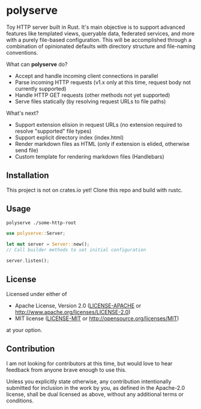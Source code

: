 # polyserve

Toy HTTP server built in Rust.
It's main objective is to support advanced features like templated views, queryable data, federated services, and more with a purely file-based configuration. This will be accomplished through a combination of opinionated defaults with directory structure and file-naming conventions.

What can **polyserve** do?
 - Accept and handle incoming client connections in parallel
 - Parse incoming HTTP requests (v1.x only at this time, request body not currently supported)
 - Handle HTTP GET requests (other methods not yet supported)
 - Serve files statically (by resolving request URLs to file paths)

What's next?
 - Support extension elision in request URLs (no extension required to resolve "supported" file types)
 - Support explicit directory index (index.html)
 - Render markdown files as HTML (only if extension is elided, otherwise send file)
 - Custom template for rendering markdown files (Handlebars)

## Installation

This project is not on crates.io yet! Clone this repo and build with rustc.

## Usage

```bash
polyserve ./some-http-root
```

```rust
use polyserve::Server;

let mut server = Server::new();
// Call builder methods to set initial configuration

server.listen();
```

## License

Licensed under either of

 * Apache License, Version 2.0
   ([LICENSE-APACHE](LICENSE-APACHE) or http://www.apache.org/licenses/LICENSE-2.0)
 * MIT license
   ([LICENSE-MIT](LICENSE-MIT) or http://opensource.org/licenses/MIT)

at your option.

## Contribution

I am not looking for contributors at this time, but would love to hear feedback from anyone brave enough to use this.

Unless you explicitly state otherwise, any contribution intentionally submitted for inclusion in the work by you, as defined in the Apache-2.0 license, shall be dual licensed as above, without any additional terms or conditions.